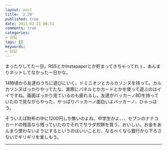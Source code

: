 ```yaml
---
layout: post
title: '2.20'
published: true
date: 2011-02-21 00:51
comments: true
categories:
- 日記
tags: []
keywords:
- 日記
---
```

まったりしてた一日。RSSとかInstapaperとか貯まってきちゃってれぅ、あんまりネットしてなかった一日かな。

14時頃から友達のうちに遊びにいく。ドミニオンとカルカソンヌを持って。カルカソンヌばっかりやってたな、実際にパネルとかカードとかを使って遊ぶのはイイですね。画面ばっかり見ているのも疲れるし。友達がバッカーノBDを持っていたので見ながらやった、やっぱりバッカーノ面白いよバッカーノ、ひゃっほう。

そういえば財布の中に1200円しか無いのよね、中学生かよ、、、セブンのナナコカードの残高なら残っていたのでそれでサラダ煎餅を買う、おいしい。お金をあんまり使わないようにするというのはいいことだ、なるべくなら銀行から下ろさないでギリギリを楽しもう。

---


